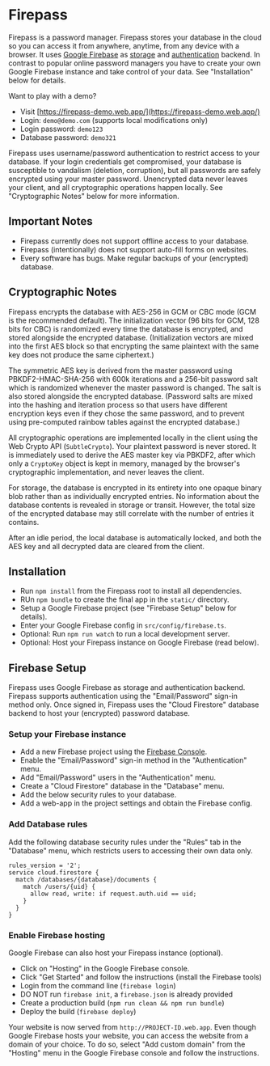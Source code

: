 # Firepass

Firepass is a password manager. Firepass stores your database in the cloud so
you can access it from anywhere, anytime, from any device with a browser. It
uses [Google Firebase](https://firebase.google.com/) as
[storage](https://firebase.google.com/products/firestore) and
[authentication](https://firebase.google.com/products/auth) backend. In contrast
to popular online password managers you have to create your own Google Firebase
instance and take control of your data. See "Installation" below for details.

Want to play with a demo?

* Visit [https://firepass-demo.web.app/](https://firepass-demo.web.app/)
* Login: `demo@demo.com` (supports local modifications only)
* Login password: `demo123`
* Database password: `demo321`

Firepass uses username/password authentication to restrict access to your
database. If your login credentials get compromised, your database is
susceptible to vandalism (deletion, corruption), but all passwords are safely
encrypted using your master password. Unencrypted data never leaves your client,
and all cryptographic operations happen locally. See "Cryptographic Notes" below
for more information.

## Important Notes

* Firepass currently does not support offline access to your database.
* Firepass (intentionally) does not support auto-fill forms on websites.
* Every software has bugs. Make regular backups of your (encrypted) database.

## Cryptographic Notes

Firepass encrypts the database with AES-256 in GCM or CBC mode (GCM is the
recommended default). The initialization vector (96 bits for GCM, 128 bits for
CBC) is randomized every time the database is encrypted, and stored alongside
the encrypted database. (Initialization vectors are mixed into the first AES
block so that encrypting the same plaintext with the same key does not produce
the same ciphertext.)

The symmetric AES key is derived from the master password using
PBKDF2-HMAC-SHA-256 with 600k iterations and a 256-bit password salt which is
randomized whenever the master password is changed. The salt is also stored
alongside the encrypted database. (Password salts are mixed into the hashing
and iteration process so that users have different encryption keys even if they
chose the same password, and to prevent using pre-computed rainbow tables
against the encrypted database.)

All cryptographic operations are implemented locally in the client using the
Web Crypto API (`SubtleCrypto`). Your plaintext password is never stored. It is
immediately used to derive the AES master key via PBKDF2, after which only a
`CryptoKey` object is kept in memory, managed by the browser's cryptographic
implementation, and never leaves the client.

For storage, the database is encrypted in its entirety into one opaque binary
blob rather than as individually encrypted entries. No information about the
database contents is revealed in storage or transit. However, the total size of
the encrypted database may still correlate with the number of entries it
contains.

After an idle period, the local database is automatically locked, and both the
AES key and all decrypted data are cleared from the client.

## Installation

* Run `npm install` from the Firepass root to install all dependencies.
* RUn `npm bundle` to create the final app in the `static/` directory.
* Setup a Google Firebase project (see "Firebase Setup" below for details).
* Enter your Google Firebase config in `src/config/firebase.ts`.
* Optional: Run `npm run watch` to run a local development server.
* Optional: Host your Firepass instance on Google Firebase (read below).

## Firebase Setup

Firepass uses Google Firebase as storage and authentication backend. Firepass
supports authentication using the "Email/Password" sign-in method only. Once
signed in, Firepass uses the "Cloud Firestore" database backend to host your
(encrypted) password database.

### Setup your Firebase instance

* Add a new Firebase project using the
  [Firebase Console](https://console.firebase.google.com/).
* Enable the "Email/Password" sign-in method in the "Authentication" menu.
* Add "Email/Password" users in the "Authentication" menu.
* Create a "Cloud Firestore" database in the "Database" menu.
* Add the below security rules to your database.
* Add a web-app in the project settings and obtain the Firebase config.

### Add Database rules

Add the following database security rules under the "Rules" tab in the
"Database" menu, which restricts users to accessing their own data only.

```text
rules_version = '2';
service cloud.firestore {
  match /databases/{database}/documents {
    match /users/{uid} {
      allow read, write: if request.auth.uid == uid;
    }
  }
}
```

### Enable Firebase hosting

Google Firebase can also host your Firepass instance (optional).

* Click on "Hosting" in the Google Firebase console.
* Click "Get Started" and follow the instructions (install the Firebase tools)
* Login from the command line (`firebase login`)
* DO NOT run `firebase init`, a `firebase.json` is already provided
* Create a production build (`npm run clean && npm run bundle`)
* Deploy the build (`firebase deploy`)

Your website is now served from `http://PROJECT-ID.web.app`. Even though Google
Firebase hosts your website, you can access the website from a domain of your
choice. To do so, select "Add custom domain" from the "Hosting" menu in the
Google Firebase console and follow the instructions.
